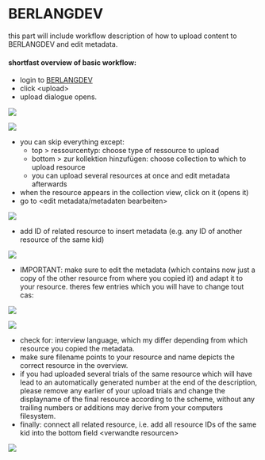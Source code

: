 # BERLANGDEV
this part will include workflow description of how to upload content to BERLANGDEV and edit metadata.
#### shortfast overview of basic workflow:
- login to [BERLANGDEV][1]
- click \<upload\>
- upload dialogue opens.

![][image-1]

![][image-2]

- you can skip everything except: 
	- top \> ressourcentyp: choose type of ressource to upload
	- bottom \> zur kollektion hinzufügen: choose collection to which to upload resource
	- you can upload several resources at once and edit metadata afterwards
- when the resource appears in the collection view, click on it (opens it)
- go to \<edit metadata/metadaten bearbeiten\>

![][image-3]

- add ID of related resource to insert metadata (e.g. any ID of another resource of the same kid)

![][image-4]

- IMPORTANT: make sure to edit the metadata (which contains now just a copy of the other resource from where you copied it) and adapt it to your resource. theres few entries which you will have to change tout cas:

![][image-5]

![][image-6]

- check for: interview language, which my differ depending from which resource you copied the metadata.
- make sure filename points to your resource and name depicts the correct resource in the overview.
- if you had uploaded several trials of the same resource which will have lead to an automatically generated number at the end of the description, please remove any earlier of your upload trials and change the displayname of the final resource according to the scheme, without any trailing numbers or additions may derive from your computers filesystem.
- finally: connect all related resource, i.e. add all resource IDs of the same kid into the bottom field \<verwandte resourcen\>

![][image-7]


[1]:	https://rs.cms.hu-berlin.de/berlangdev/pages/collection_manage.php

[image-1]:	https://ada-sub.dh-index.org/school/pr/2023-04-15/ses_wrapup/src/berlang_re_type.png
[image-2]:	https://ada-sub.dh-index.org/school/pr/2023-04-15/ses_wrapup/src/berlang_res_coll.png
[image-3]:	https://ada-sub.dh-index.org/school/pr/2023-04-15/ses_wrapup/src/berlang_ed_meta.png
[image-4]:	https://ada-sub.dh-index.org/school/pr/2023-04-15/ses_wrapup/src/berlang_copy_meta.png
[image-5]:	https://ada-sub.dh-index.org/school/pr/2023-04-15/ses_wrapup/src/berlang_res_name.png
[image-6]:	https://ada-sub.dh-index.org/school/pr/2023-04-15/ses_wrapup/src/berlang_res_filename.png
[image-7]:	https://ada-sub.dh-index.org/school/pr/2023-04-15/ses_wrapup/src/berlang_rel_res.png
